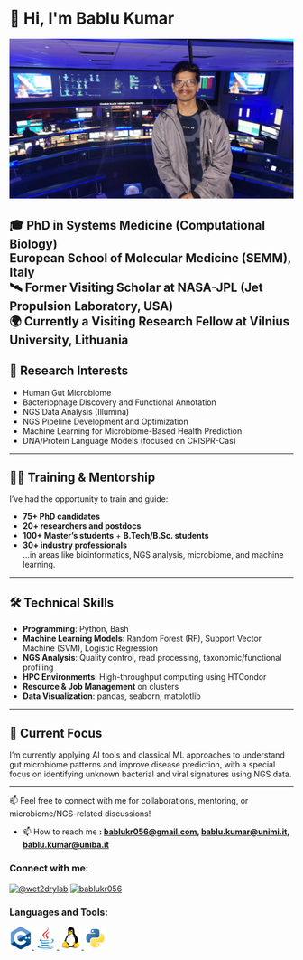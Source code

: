 # 👋 Hi, I'm Bablu Kumar

![Bablu Kumar](https://raw.githubusercontent.com/bablukr056/bablukr056/999388d8034e5f4006888cda894299da5e5dc7a2/bablu.jpeg)

🎓 **PhD in Systems Medicine (Computational Biology)**  
**European School of Molecular Medicine (SEMM), Italy**  
🛰️ Former **Visiting Scholar at NASA-JPL (Jet Propulsion Laboratory, USA)**  
🌍 Currently a **Visiting Research Fellow at Vilnius University, Lithuania**  
---

## 🔬 Research Interests

- Human Gut Microbiome  
- Bacteriophage Discovery and Functional Annotation  
- NGS Data Analysis (Illumina)  
- NGS Pipeline Development and Optimization  
- Machine Learning for Microbiome-Based Health Prediction  
- DNA/Protein Language Models (focused on CRISPR-Cas)

---

## 🧑‍🏫 Training & Mentorship

I’ve had the opportunity to train and guide:
- **75+ PhD candidates**
- **20+ researchers and postdocs**
- **100+ Master’s students** + **B.Tech/B.Sc. students**
- **30+ industry professionals**  
...in areas like bioinformatics, NGS analysis, microbiome, and machine learning.

---

## 🛠️ Technical Skills

- **Programming**: Python, Bash  
- **Machine Learning Models**: Random Forest (RF), Support Vector Machine (SVM), Logistic Regression  
- **NGS Analysis**: Quality control, read processing, taxonomic/functional profiling  
- **HPC Environments**: High-throughput computing using HTCondor  
- **Resource & Job Management** on clusters  
- **Data Visualization**: pandas, seaborn, matplotlib

---

## 📍 Current Focus

I’m currently applying AI tools and classical ML approaches to understand gut microbiome patterns and improve disease prediction, with a special focus on identifying unknown bacterial and viral signatures using NGS data.

---

📫 Feel free to connect with me for collaborations, mentoring, or microbiome/NGS-related discussions!

- 📫 How to reach me **: bablukr056@gmail.com, bablu.kumar@unimi.it, bablu.kumar@uniba.it**

<h3 align="left">Connect with me:</h3>
<p align="left">
<a href="https://twitter.com/@wet2drylab" target="blank"><img align="center" src="https://raw.githubusercontent.com/rahuldkjain/github-profile-readme-generator/master/src/images/icons/Social/twitter.svg" alt="@wet2drylab" height="30" width="40" /></a>
<a href="https://linkedin.com/in/bablukr056" target="blank"><img align="center" src="https://raw.githubusercontent.com/rahuldkjain/github-profile-readme-generator/master/src/images/icons/Social/linked-in-alt.svg" alt="bablukr056" height="30" width="40" /></a>
</p>

<h3 align="left">Languages and Tools:</h3>
<p align="left"> <a href="https://www.w3schools.com/cpp/" target="_blank"> <img src="https://raw.githubusercontent.com/devicons/devicon/master/icons/cplusplus/cplusplus-original.svg" alt="cplusplus" width="40" height="40"/> </a> <a href="https://www.java.com" target="_blank"> <img src="https://raw.githubusercontent.com/devicons/devicon/master/icons/java/java-original.svg" alt="java" width="40" height="40"/> </a> <a href="https://www.linux.org/" target="_blank"> <img src="https://raw.githubusercontent.com/devicons/devicon/master/icons/linux/linux-original.svg" alt="linux" width="40" height="40"/> </a> <a href="https://www.python.org" target="_blank"> <img src="https://raw.githubusercontent.com/devicons/devicon/master/icons/python/python-original.svg" alt="python" width="40" height="40"/> </a> </p>
